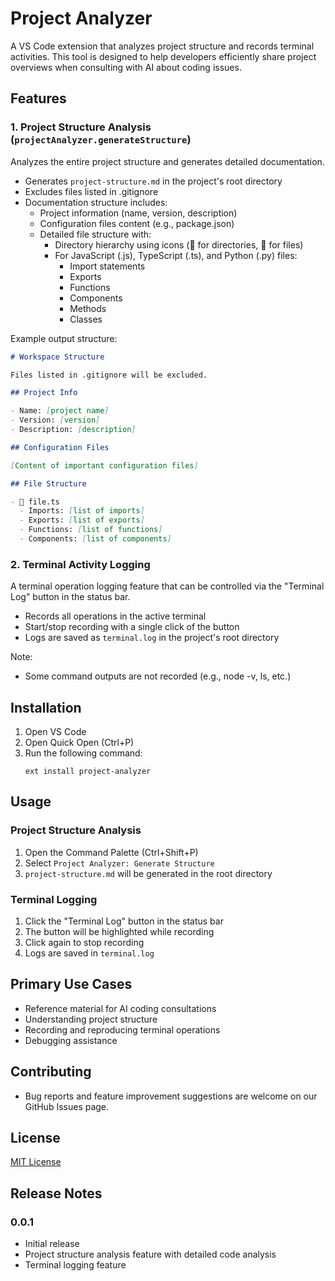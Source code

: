 # Project Analyzer

A VS Code extension that analyzes project structure and records terminal activities. This tool is designed to help developers efficiently share project overviews when consulting with AI about coding issues.

## Features

### 1. Project Structure Analysis (`projectAnalyzer.generateStructure`)

Analyzes the entire project structure and generates detailed documentation.

- Generates `project-structure.md` in the project's root directory
- Excludes files listed in .gitignore
- Documentation structure includes:
  - Project information (name, version, description)
  - Configuration files content (e.g., package.json)
  - Detailed file structure with:
    - Directory hierarchy using icons (📁 for directories, 📄 for files)
    - For JavaScript (.js), TypeScript (.ts), and Python (.py) files:
      - Import statements
      - Exports
      - Functions
      - Components
      - Methods
      - Classes

Example output structure:

```markdown
# Workspace Structure

Files listed in .gitignore will be excluded.

## Project Info

- Name: [project name]
- Version: [version]
- Description: [description]

## Configuration Files

[Content of important configuration files]

## File Structure

- 📄 file.ts
  - Imports: [list of imports]
  - Exports: [list of exports]
  - Functions: [list of functions]
  - Components: [list of components]
```

### 2. Terminal Activity Logging

A terminal operation logging feature that can be controlled via the "Terminal Log" button in the status bar.

- Records all operations in the active terminal
- Start/stop recording with a single click of the button
- Logs are saved as `terminal.log` in the project's root directory

Note:

- Some command outputs are not recorded (e.g., node -v, ls, etc.)

## Installation

1. Open VS Code
2. Open Quick Open (Ctrl+P)
3. Run the following command:
   ```
   ext install project-analyzer
   ```

## Usage

### Project Structure Analysis

1. Open the Command Palette (Ctrl+Shift+P)
2. Select `Project Analyzer: Generate Structure`
3. `project-structure.md` will be generated in the root directory

### Terminal Logging

1. Click the "Terminal Log" button in the status bar
2. The button will be highlighted while recording
3. Click again to stop recording
4. Logs are saved in `terminal.log`

## Primary Use Cases

- Reference material for AI coding consultations
- Understanding project structure
- Recording and reproducing terminal operations
- Debugging assistance

## Contributing

- Bug reports and feature improvement suggestions are welcome on our GitHub Issues page.

## License

[MIT License](LICENSE)

## Release Notes

### 0.0.1

- Initial release
- Project structure analysis feature with detailed code analysis
- Terminal logging feature
